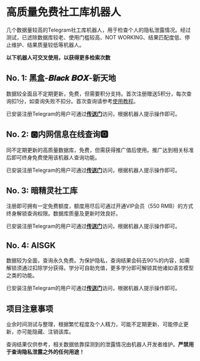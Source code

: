 # 高质量免费社工库机器人
几个数据量较高的Telegram社工库机器人，用于检查个人的隐私泄露情况。经过测试，已滤除数据库较老、使用门槛较高、NOT WORKING、结果匹配度低、停止维护、结果质量较低等机器人。

**以下机器人可交叉使用，以获得更多检索次数**

## No. 1: 黑盒-𝑩𝒍𝒂𝒄𝒌 𝑩𝑶𝑿-新天地
数据较全面且不定期更新，免费，但需要积分支持。首次注册赠送5积分，每次查询扣1分，如查询失败不扣分。首次查询请参考[使用教程](https://telegra.ph/%E9%BB%91%E7%9B%92-%F0%9D%91%A9%F0%9D%92%8D%F0%9D%92%82%F0%9D%92%84%F0%9D%92%8C-%F0%9D%91%A9%F0%9D%91%B6%F0%9D%91%BF---%E7%A4%BE%E5%B7%A5%E5%BA%93%E4%BD%BF%E7%94%A8%E6%95%99%E7%A8%8B-08-23)。

已安装注册Telegram的用户可通过[**传送门**](https://t.me/BOXsgkbot?start=U1TvffB)访问，根据机器人提示操作即可。

## No. 2: 🅾内网信息在线查询🅾
同不定期更新的高质量数据库，免费，但需获得推广值后使用。推广达到相关标准后即可终身免费使用该机器人查询功能。

已安装注册Telegram的用户可通过[**传送门**](https://t.me/NeiWangsgkbot?start=6320564014)访问，根据机器人提示操作即可。

## No. 3: 暗精灵社工库
注册即可拥有一定免费额度，额度用尽后可通过开通VIP会员（550 RMB）的方式终身解锁查询权限。数据库质量及更新时效良好。

已安装注册Telegram的用户可通过[**传送门**](https://t.me/AJL01_bot?start=xkOLiW4qY1)访问，根据机器人提示操作即可。

## No. 4: AISGK
数据较为全面，查询永久免费。为保护隐私，查询结果会码去90%的内容，如需解锁须通过扣除学分获得。学分可自助充值，更多学分即可解锁其他诸如语言模型之类的功能。

已安装注册Telegram的用户可通过[**传送门**](https://t.me/aishegongkubot?start=AISGK_TDW5DW2V)访问，根据机器人提示操作即可。

## 项目注意事项
业余时间测试与整理，根据繁忙程度及个人精力，可能不定期更新、可能停止更新，亦可能隐藏、注销该库。

查询结果仅供参考，相关数据依靠探测到的泄露情况由机器人开发者维护。**严禁用于查询隐私泄露之外的任何用途！**
